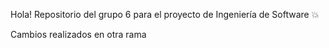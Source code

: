 Hola!
Repositorio del grupo 6 para el proyecto de Ingeniería de Software :collision:

Cambios realizados en otra rama
